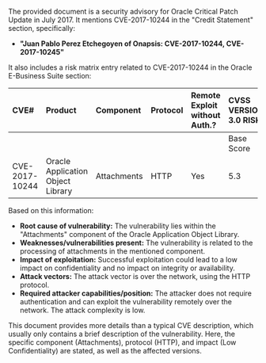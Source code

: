 The provided document is a security advisory for Oracle Critical Patch Update in July 2017. It mentions CVE-2017-10244 in the "Credit Statement" section, specifically:

*   **"Juan Pablo Perez Etchegoyen of Onapsis: CVE-2017-10244, CVE-2017-10245"**

It also includes a risk matrix entry related to CVE-2017-10244 in the Oracle E-Business Suite section:

| CVE# | Product  | Component   | Protocol | Remote Exploit without Auth.? | CVSS VERSION 3.0 RISK                                                              |                                                                         |                                                                     |                                                                    |   | Supported Versions Affected                  | Notes |
| :--- | :------- | :---------- | :------- | :--------------------------- | :--------------------------------------------------------------------------------- | :---------------------------------------------------------------------- | :------------------------------------------------------------------ | :----------------------------------------------------------------- | :-- | :----------------------------------------- | :---- |
|      |          |             |          |                              | Base Score  | Attack Vector | Attack Complex | Privs Req'd | User Interact | Scope | Confid­entiality | Inte­grity  | Avail­ability |        |                                              |       |
| CVE-2017-10244 | Oracle Application Object Library | Attachments | HTTP     | Yes                            | 5.3  | Network        | Low           | None       | None          | Un- changed      | Low  | None  | None          |  | 12.1.3, 12.2.3, 12.2.4, 12.2.5, 12.2.6 |  |

Based on this information:

*   **Root cause of vulnerability:** The vulnerability lies within the "Attachments" component of the Oracle Application Object Library.
*   **Weaknesses/vulnerabilities present:** The vulnerability is related to the processing of attachments in the mentioned component.
*   **Impact of exploitation:** Successful exploitation could lead to a low impact on confidentiality and no impact on integrity or availability.
*   **Attack vectors:** The attack vector is over the network, using the HTTP protocol.
*   **Required attacker capabilities/position:** The attacker does not require authentication and can exploit the vulnerability remotely over the network. The attack complexity is low.

This document provides more details than a typical CVE description, which usually only contains a brief description of the vulnerability. Here, the specific component (Attachments), protocol (HTTP), and impact (Low Confidentiality) are stated, as well as the affected versions.